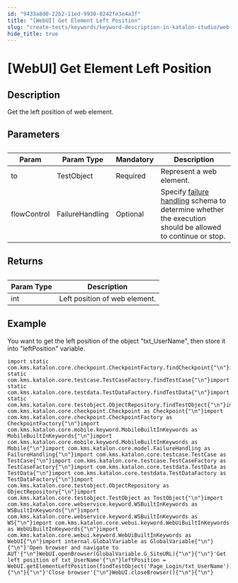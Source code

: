 ```yaml
---
id: "9433a8d0-22b2-11ed-9930-0242fe3e4a3f"
title: "[WebUI] Get Element Left Position"
slug: "create-tests/keywords/keyword-description-in-katalon-studio/web-ui-keywords/webui-get-element-left-position"
hide_title: true
---
```


# <a id="id_0" class="anchor_top_offset"/><a id="ariaid-title1" class="anchor_top_offset"/>[WebUI] Get Element Left Position


## <a id="id_0__id_1" class="anchor_top_offset"/>Description  

              
<p xmlns="http://www.w3.org/1999/xhtml" className="p">Get the left position of web element.</p> 
      

## <a id="id_0__id_2" class="anchor_top_offset"/>Parameters  

              
<table xmlns="http://www.w3.org/1999/xhtml" className="table anchor_top_offset" id="id_0__03df91f9-9068-4202-a4fb-0e6b3289dd20"><caption /><thead className="thead"><tr className><th className="entry anchor_top_offset" id="id_0__03df91f9-9068-4202-a4fb-0e6b3289dd20__entry__1">Param</th><th className="entry anchor_top_offset" id="id_0__03df91f9-9068-4202-a4fb-0e6b3289dd20__entry__2">Param Type</th><th className="entry anchor_top_offset" id="id_0__03df91f9-9068-4202-a4fb-0e6b3289dd20__entry__3">Mandatory</th><th className="entry anchor_top_offset" id="id_0__03df91f9-9068-4202-a4fb-0e6b3289dd20__entry__4">Description</th></tr></thead><tbody className="tbody"><tr className><td className="entry" headers="id_0__03df91f9-9068-4202-a4fb-0e6b3289dd20__entry__1 id_0__03df91f9-9068-4202-a4fb-0e6b3289dd20__entry__2 id_0__03df91f9-9068-4202-a4fb-0e6b3289dd20__entry__3 id_0__03df91f9-9068-4202-a4fb-0e6b3289dd20__entry__4 ">to</td><td className="entry" headers="id_0__03df91f9-9068-4202-a4fb-0e6b3289dd20__entry__1 id_0__03df91f9-9068-4202-a4fb-0e6b3289dd20__entry__2 id_0__03df91f9-9068-4202-a4fb-0e6b3289dd20__entry__3 id_0__03df91f9-9068-4202-a4fb-0e6b3289dd20__entry__4 ">TestObject</td><td className="entry" headers="id_0__03df91f9-9068-4202-a4fb-0e6b3289dd20__entry__1 id_0__03df91f9-9068-4202-a4fb-0e6b3289dd20__entry__2 id_0__03df91f9-9068-4202-a4fb-0e6b3289dd20__entry__3 id_0__03df91f9-9068-4202-a4fb-0e6b3289dd20__entry__4 ">Required</td><td className="entry" headers="id_0__03df91f9-9068-4202-a4fb-0e6b3289dd20__entry__1 id_0__03df91f9-9068-4202-a4fb-0e6b3289dd20__entry__2 id_0__03df91f9-9068-4202-a4fb-0e6b3289dd20__entry__3 id_0__03df91f9-9068-4202-a4fb-0e6b3289dd20__entry__4 ">Represent a web element.</td></tr><tr className><td className="entry" headers="id_0__03df91f9-9068-4202-a4fb-0e6b3289dd20__entry__1 id_0__03df91f9-9068-4202-a4fb-0e6b3289dd20__entry__2 id_0__03df91f9-9068-4202-a4fb-0e6b3289dd20__entry__3 id_0__03df91f9-9068-4202-a4fb-0e6b3289dd20__entry__4 ">flowControl</td><td className="entry" headers="id_0__03df91f9-9068-4202-a4fb-0e6b3289dd20__entry__1 id_0__03df91f9-9068-4202-a4fb-0e6b3289dd20__entry__2 id_0__03df91f9-9068-4202-a4fb-0e6b3289dd20__entry__3 id_0__03df91f9-9068-4202-a4fb-0e6b3289dd20__entry__4 ">FailureHandling</td><td className="entry" headers="id_0__03df91f9-9068-4202-a4fb-0e6b3289dd20__entry__1 id_0__03df91f9-9068-4202-a4fb-0e6b3289dd20__entry__2 id_0__03df91f9-9068-4202-a4fb-0e6b3289dd20__entry__3 id_0__03df91f9-9068-4202-a4fb-0e6b3289dd20__entry__4 ">Optional</td><td className="entry" headers="id_0__03df91f9-9068-4202-a4fb-0e6b3289dd20__entry__1 id_0__03df91f9-9068-4202-a4fb-0e6b3289dd20__entry__2 id_0__03df91f9-9068-4202-a4fb-0e6b3289dd20__entry__3 id_0__03df91f9-9068-4202-a4fb-0e6b3289dd20__entry__4 ">Specify <a className="xref" href="/docs/maintain/configure-failure-handling-settings-in-katalon-studio">failure handling</a> schema to         determine whether the execution should be allowed to continue or         stop.</td></tr></tbody></table> 
      

## <a id="id_0__id_3" class="anchor_top_offset"/>Returns

              
<table xmlns="http://www.w3.org/1999/xhtml" className="table anchor_top_offset" id="id_0__38c727f6-0a42-4a98-9859-90aff201dacb"><caption /><thead className="thead"><tr className><th className="entry anchor_top_offset" id="id_0__38c727f6-0a42-4a98-9859-90aff201dacb__entry__1">Param Type</th><th className="entry anchor_top_offset" id="id_0__38c727f6-0a42-4a98-9859-90aff201dacb__entry__2">Description</th></tr></thead><tbody className="tbody"><tr className><td className="entry" headers="id_0__38c727f6-0a42-4a98-9859-90aff201dacb__entry__1 id_0__38c727f6-0a42-4a98-9859-90aff201dacb__entry__2 ">int</td><td className="entry" headers="id_0__38c727f6-0a42-4a98-9859-90aff201dacb__entry__1 id_0__38c727f6-0a42-4a98-9859-90aff201dacb__entry__2 ">Left position of web element.</td></tr></tbody></table> 
      

## <a id="id_0__id_4" class="anchor_top_offset"/>Example 

              
<p xmlns="http://www.w3.org/1999/xhtml" className="p">You want to get the left position of the object "txt_UserName",   then store it into "leftPosition" variable.</p> 
              
<pre xmlns="http://www.w3.org/1999/xhtml" className="pre codeblock"><code>import static com.kms.katalon.core.checkpoint.CheckpointFactory.findCheckpoint{"\n"}import static com.kms.katalon.core.testcase.TestCaseFactory.findTestCase{"\n"}import static com.kms.katalon.core.testdata.TestDataFactory.findTestData{"\n"}import static com.kms.katalon.core.testobject.ObjectRepository.findTestObject{"\n"}import com.kms.katalon.core.checkpoint.Checkpoint as Checkpoint{"\n"}import com.kms.katalon.core.checkpoint.CheckpointFactory as CheckpointFactory{"\n"}import com.kms.katalon.core.mobile.keyword.MobileBuiltInKeywords as MobileBuiltInKeywords{"\n"}import com.kms.katalon.core.mobile.keyword.MobileBuiltInKeywords as Mobile{"\n"}import com.kms.katalon.core.model.FailureHandling as FailureHandling{"\n"}import com.kms.katalon.core.testcase.TestCase as TestCase{"\n"}import com.kms.katalon.core.testcase.TestCaseFactory as TestCaseFactory{"\n"}import com.kms.katalon.core.testdata.TestData as TestData{"\n"}import com.kms.katalon.core.testdata.TestDataFactory as TestDataFactory{"\n"}import com.kms.katalon.core.testobject.ObjectRepository as ObjectRepository{"\n"}import com.kms.katalon.core.testobject.TestObject as TestObject{"\n"}import com.kms.katalon.core.webservice.keyword.WSBuiltInKeywords as WSBuiltInKeywords{"\n"}import com.kms.katalon.core.webservice.keyword.WSBuiltInKeywords as WS{"\n"}import com.kms.katalon.core.webui.keyword.WebUiBuiltInKeywords as WebUiBuiltInKeywords{"\n"}import com.kms.katalon.core.webui.keyword.WebUiBuiltInKeywords as WebUI{"\n"}import internal.GlobalVariable as GlobalVariable{"\n"}{"\n"}'Open browser and navigate to AUT'{"\n"}WebUI.openBrowser(GlobalVariable.G_SiteURL){"\n"}{"\n"}'Get left position of txt_UserName'{"\n"}leftPosition = WebUI.getElementLeftPosition(findTestObject('Page_Login/txt_UserName')){"\n"}{"\n"}'Close browser'{"\n"}WebUI.closeBrowser(){"\n"}{"\n"}</code></pre> 
            
